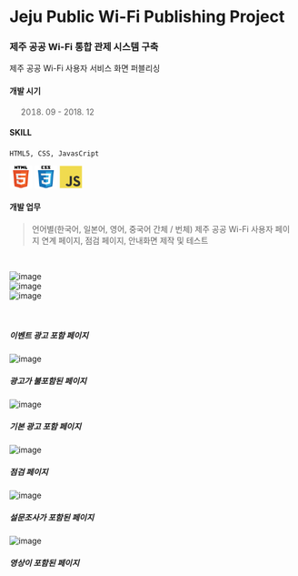 Jeju Public Wi-Fi Publishing Project
=============

### 제주 공공 Wi-Fi 통합 관제 시스템 구축
제주 공공 Wi-Fi 사용자 서비스 화면 퍼블리싱

#### 개발 시기
> 2018. 09 - 2018. 12


#### SKILL
` HTML5, CSS, JavasCript `

<p align="left">
<img src="https://raw.githubusercontent.com/devicons/devicon/master/icons/html5/html5-original-wordmark.svg" alt="html5" width="40" height="40"/>
<img src="https://raw.githubusercontent.com/devicons/devicon/master/icons/css3/css3-original-wordmark.svg" alt="css3" width="40" height="40"/>
<img src="https://raw.githubusercontent.com/devicons/devicon/master/icons/javascript/javascript-original.svg" alt="javascript" width="40" height="40"/>
</p>

#### 개발 업무
> 언어별(한국어, 일본어, 영어, 중국어 간체 / 번체) 제주 공공 Wi-Fi 사용자 페이지
> 연계 페이지, 점검 페이지, 안내화면 제작 및 테스트

<br/>

![image](https://user-images.githubusercontent.com/44343908/224393548-5c63bf3d-ebbd-464f-98ce-3070f9fda082.png)   
![image](https://user-images.githubusercontent.com/44343908/224393618-26fa667c-a922-40a9-ab34-e7787e5d141e.png)   
![image](https://user-images.githubusercontent.com/44343908/224393702-af976581-5ad5-42ce-8350-d1d0f4a94625.png)   

<br/>

##### 이벤트 광고 포함 페이지   
![image](https://user-images.githubusercontent.com/44343908/224393764-98c322fe-37a1-40f1-8cdc-27879964f710.png)

##### 광고가 불포함된 페이지   
![image](https://user-images.githubusercontent.com/44343908/224393965-38c27e95-a08d-4137-b257-dd4b450b47dd.png)

##### 기본 광고 포함 페이지    
![image](https://user-images.githubusercontent.com/44343908/224395004-0d4fb227-03a8-468f-ad2f-581027a05a2f.png)

##### 점검 페이지    
![image](https://user-images.githubusercontent.com/44343908/224395139-ef830ee7-15da-4af3-868d-e59461db41f6.png)

##### 설문조사가 포함된 페이지    
![image](https://user-images.githubusercontent.com/44343908/224395376-6340ebe3-0561-40ea-a848-2104d34fdf50.png)

##### 영상이 포함된 페이지

